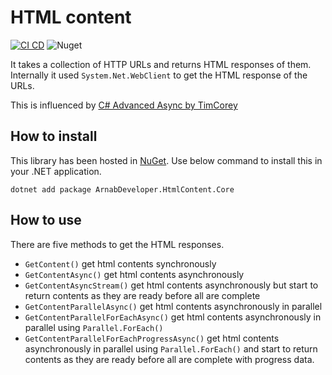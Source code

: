# HTML content

[![CI CD](https://github.com/Arnab-Developer/ArnabDeveloper.HtmlContent.Core/actions/workflows/ci-cd.yml/badge.svg)](https://github.com/Arnab-Developer/ArnabDeveloper.HtmlContent.Core/actions/workflows/ci-cd.yml)
![Nuget](https://img.shields.io/nuget/v/ArnabDeveloper.HtmlContent.Core)

It takes a collection of HTTP URLs and returns HTML responses of them. Internally
it used `System.Net.WebClient` to get the HTML response of the URLs.

This is influenced by
[C# Advanced Async by TimCorey](https://www.youtube.com/watch?v=ZTKGRJy5P2M)

## How to install

This library has been hosted in 
[NuGet](https://www.nuget.org/packages/ArnabDeveloper.HtmlContent.Core). 
Use below command to install this in your .NET application.

```
dotnet add package ArnabDeveloper.HtmlContent.Core
```

## How to use

There are five methods to get the HTML responses.

- `GetContent()` get html contents synchronously
- `GetContentAsync()` get html contents asynchronously
- `GetContentAsyncStream()` get html contents asynchronously but start to return 
contents as they are ready before all are complete
- `GetContentParallelAsync()` get html contents asynchronously in parallel
- `GetContentParallelForEachAsync()` get html contents asynchronously in parallel 
using `Parallel.ForEach()`
- `GetContentParallelForEachProgressAsync()` get html contents asynchronously in 
parallel using `Parallel.ForEach()` and start to return contents as they are ready 
before all are complete with progress data.
